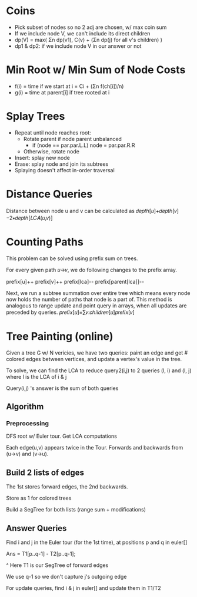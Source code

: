 # Coins

- Pick subset of nodes so no 2 adj are chosen, w/ max coin sum
- If we include node V, we can't include its direct children
- dp(V) = max( Σn dp(v1), C(v) + (Σn dp(j) for all v's children) )
- dp1 & dp2: if we include node V in our answer or not

# Min Root w/ Min Sum of Node Costs

- f(i) = time if we start at i = Ci + (Σn f(ch[i])/n)
- g(i) = time at parent[i] if tree rooted at i

# Splay Trees

- Repeat until node reaches root:
  - Rotate parent if node parent unbalanced
    - if (node == par.par.L.L) node = par.par.R.R
  - Otherwise, rotate node
- Insert: splay new node
- Erase: splay node and join its subtrees
- Splaying doesn't affect in-order traversal

# Distance Queries
Distance between node u and v can be calculated as 𝑑𝑒𝑝𝑡ℎ[𝑢]+𝑑𝑒𝑝𝑡ℎ[𝑣]−2∗𝑑𝑒𝑝𝑡ℎ[𝐿𝐶𝐴(𝑢,𝑣)]

# Counting Paths
This problem can be solved using prefix sum on trees.

For every given path 𝑢→𝑣, we do following changes to the prefix array.

prefix[u]++
prefix[v]++
prefix[lca]--
prefix[parent[lca]]--

Next, we run a subtree summation over entire tree which means every node now holds the number of paths that node is a part of. This method is analogous to range update and point query in arrays, when all updates are preceded by queries.
𝑝𝑟𝑒𝑓𝑖𝑥[𝑢]=∑𝑣:𝑐ℎ𝑖𝑙𝑑𝑟𝑒𝑛[𝑢]𝑝𝑟𝑒𝑓𝑖𝑥[𝑣]

# Tree Painting (online)

Given a tree G w/ N vericies, we have two queries: paint an edge and get # colored edges between vertices, and update a vertex's value in the tree.

To solve, we can find the LCA to reduce query2(i,j) to 2 queries (l, i) and (l, j) where l is the LCA of i & j

Query(i,j) 's answer is the sum of both queries

## Algorithm

### Preprocessing

DFS root w/ Euler tour. Get LCA computations

Each edge(u,v) appears twice in the Tour. Forwards and backwards from (u->v) and (v->u).

## Build 2 lists of edges

The 1st stores forward edges, the 2nd backwards.

Store as 1 for colored trees

Build a SegTree for both lists (range sum + modifications)

## Answer Queries

Find i and j in the Euler tour (for the 1st time), at positions p and q in euler[]

Ans = T1[p..q-1] - T2[p..q-1];

^ Here T1 is our SegTree of forward edges

We use q-1 so we don't capture j's outgoing edge

For update queries, find i & j in euler[] and update them in T1/T2
